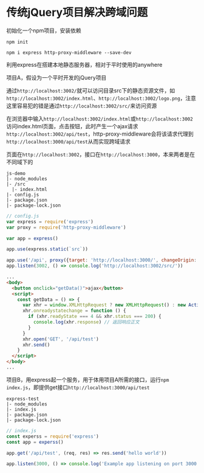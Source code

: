 # 传统jQuery项目解决跨域问题

初始化一个npm项目，安装依赖
```
npm init

npm i express http-proxy-middleware --save-dev
```

利用express在搭建本地静态服务器，相对于平时使用的anywhere

项目A，假设为一个平时开发的jQuery项目

通过`http://localhost:3002/`就可以访问目录src下的静态资源文件，如`http://localhost:3002/index.html`、`http://localhost:3002/logo.png`，注意这里容易犯的错是通过`http://localhost:3002/src/`来访问资源

在浏览器中输入`http://localhost:3002/index.html`或`http://localhost:3002`访问index.html页面，点击按钮，此时产生一个ajax请求`http://localhost:3002/api/test`，http-proxy-middleware会将该请求代理到`http://localhost:3000/api/test`从而实现跨域请求

页面在`http://localhost:3002`，接口在`http://localhost:3000`，本来两者是在不同域下的

```
js-demo
|- node_modules
|- /src
  |- index.html
|- config.js
|- package.json
|- package-lock.json
```

```js
// config.js
var express = require('express')
var proxy = require('http-proxy-middleware')

var app = express()

app.use(express.static(`src`))

app.use('/api', proxy({target: 'http://localhost:3000/', changeOrigin: true}));
app.listen(3002, () => console.log('http://localhost:3002/src/'))
```

```html
...
<body>
  <button onclick="getData()">ajax</button>
  <script>
    const getData = () => {
      var xhr = window.XMLHttpRequest ? new XMLHttpRequest() : new ActiveXObject("Microsoft.XMLHTTP")
      xhr.onreadystatechange = function () {
        if (xhr.readyState === 4 && xhr.status === 200) {
          console.log(xhr.response) // 返回响应正文
        }
      }
      xhr.open('GET', '/api/test')
      xhr.send()
    }
  </script>
</body>
...
```

项目B，用express起一个服务，用于体用项目A所需的接口，运行`npm index.js`，即提供get接口`http://localhost:3000/api/test`
```
express-test
|- node_modules
|- index.js
|- package.json
|- package-lock.json
```

```js
// index.js
const experss = require('express')
const app = experss()

app.get('/api/test', (req, res) => res.send('hello world'))

app.listen(3000, () => console.log('Example app listening on port 3000!'))
```
